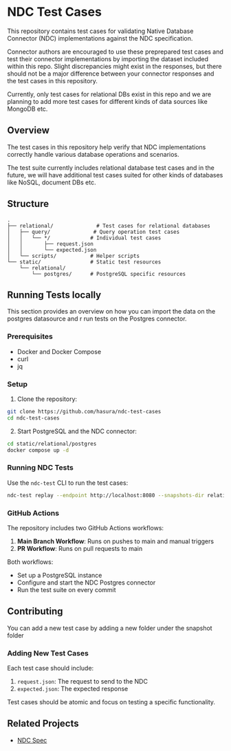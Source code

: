 # NDC Test Cases

This repository contains test cases for validating Native Database Connector (NDC) implementations against the NDC specification.

Connector authors are encouraged to use these preprepared test cases and test their connector implementations by importing the dataset 
included within this repo. Slight discrepancies might exist in the responses, but there should not be a major difference between your connector responses and the test cases in this repository.

Currently, only test cases for relational DBs exist in this repo and we are planning to add more test cases for different kinds of data sources 
like MongoDB etc.



## Overview

The test cases in this repository help verify that NDC implementations correctly handle various database operations and scenarios. 

The test suite currently includes relational database test cases and in the future, we will have additional test cases suited for other 
kinds of databases like NoSQL, document DBs etc.

## Structure

```
.
├── relational/              # Test cases for relational databases
│   ├── query/              # Query operation test cases
│   │   └── */             # Individual test cases
│   │       ├── request.json
│   │       └── expected.json
│   └── scripts/           # Helper scripts
└── static/                # Static test resources
    └── relational/
        └── postgres/      # PostgreSQL specific resources
```

## Running Tests locally

This section provides an overview on how you can import the data on the postgres datasource and r
run tests on the Postgres connector.

### Prerequisites

- Docker and Docker Compose
- curl
- jq

### Setup

1. Clone the repository:
```bash
git clone https://github.com/hasura/ndc-test-cases
cd ndc-test-cases
```

2. Start PostgreSQL and the NDC connector:
```bash
cd static/relational/postgres
docker compose up -d
```

### Running NDC Tests

Use the `ndc-test` CLI to run the test cases:

```bash
ndc-test replay --endpoint http://localhost:8080 --snapshots-dir relational
```

### GitHub Actions

The repository includes two GitHub Actions workflows:

1. **Main Branch Workflow**: Runs on pushes to main and manual triggers
2. **PR Workflow**: Runs on pull requests to main

Both workflows:
- Set up a PostgreSQL instance
- Configure and start the NDC Postgres connector
- Run the test suite on every commit

## Contributing

You can add a new test case by adding a new folder under the snapshot folder

### Adding New Test Cases

Each test case should include:
1. `request.json`: The request to send to the NDC
2. `expected.json`: The expected response

Test cases should be atomic and focus on testing a specific functionality.


## Related Projects

- [NDC Spec](https://github.com/hasura/ndc-spec)
